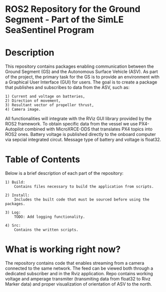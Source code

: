 # ROS2 Repository for the Ground Segment - Part of the SimLE SeaSentinel Program
# Description

This repository contains packages enabling communication between the Ground Segment (GS) and the Autonomous Surface Vehicle (ASV). As part of the project, the primary task for the GS is to provide an environment with a Graphical User Interface (GUI) for users. The goal is to create a package that publishes and subscribes to data from the ASV, such as:

    1) Current and voltage on batteries,
    2) Direction of movement,
    3) Resultant vector of propeller thrust,
    4) Camera image.

All functionalities will integrate with the RViz GUI library provided by the ROS2 framework. To obtain specific data from the vessel we use PX4-Autopilot combined with MicroXRCE-DDS that translates PX4 topics into ROS2 ones. Battery voltage is published directly to the onboard computer via sepcial integrated circut. Message type of battery and voltage is float32.

# Table of Contents

Below is a brief description of each part of the repository:

    1) Build:
        Contains files necessary to build the application from scripts.

    2) Install:
        Includes the built code that must be sourced before using the packages.

    3) Log:
        TODO: Add logging functionality.

    4) Src:
        Contains the written scripts.
# What is working right now?

The repository contains code that enables streaming from a camera connected to the same network. The feed can be viewed both through a dedicated subscriber and in the Rviz application. Repo contains working voltage and amperage transmiter (transmiting data from float32 to Rivz Marker data) and proper visualization of orientation of ASV to the north.

# 
